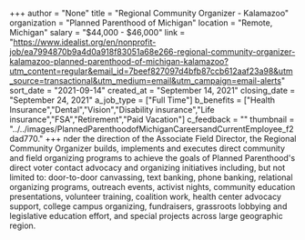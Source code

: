+++
author = "None"
title = "Regional Community Organizer - Kalamazoo"
organization = "Planned Parenthood of Michigan"
location = "Remote, Michigan"
salary = "$44,000 - $46,000"
link = "https://www.idealist.org/en/nonprofit-job/ea7994870b9a4d0a918f83051a68e266-regional-community-organizer-kalamazoo-planned-parenthood-of-michigan-kalamazoo?utm_content=regular&email_id=7beef827097d4bfb87ccb612aaf23a98&utm_source=transactional&utm_medium=email&utm_campaign=email-alerts"
sort_date = "2021-09-14"
created_at = "September 14, 2021"
closing_date = "September 24, 2021"
a_job_type = ["Full Time"]
b_benefits = ["Health Insurance","Dental","Vision","Disability insurance","Life insurance","FSA","Retirement","Paid Vacation"]
c_feedback = ""
thumbnail = "../../images/PlannedParenthoodofMichiganCareersandCurrentEmployee_f2dad770."
+++
nder the direction of the Associate Field Director, the Regional Community Organizer builds, implements and executes direct community and field organizing programs to achieve the goals of Planned Parenthood's direct voter contact advocacy and organizing initiatives including, but not limited to: door-to-door canvassing, text banking, phone banking, relational organizing programs, outreach events, activist nights, community education presentations, volunteer training, coalition work, health center advocacy support, college campus organizing, fundraisers, grassroots lobbying and legislative education effort, and special projects across large geographic region.